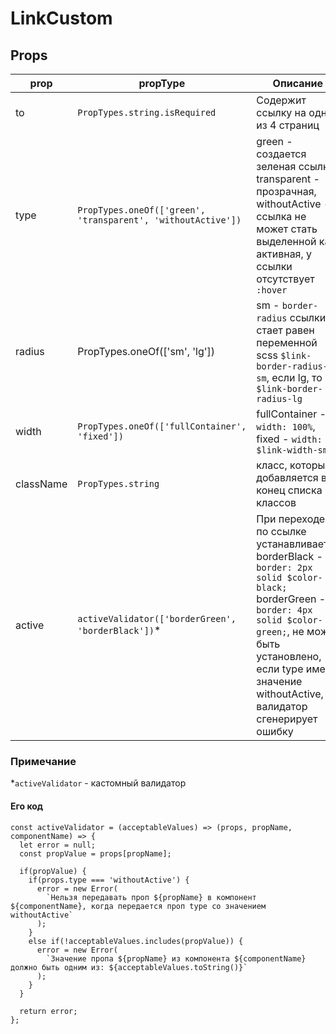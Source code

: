 # LinkCustom

## Props

prop      | propType                                                       |Описание
--------- | -------------------------------------------------------------- | --------
to        | ```PropTypes.string.isRequired```                                | Cодержит ссылку на одну из 4 страниц
type      | ```PropTypes.oneOf(['green', 'transparent', 'withoutActive'])``` | green - создается зеленая ссылка, transparent - прозрачная, withoutActive - ссылка не может стать выделенной как активная, у ссылки отсутствует ```:hover```
radius    | PropTypes.oneOf(['sm', 'lg'])                                    | sm - ```border-radius``` ссылки стает равен переменной scss ```$link-border-radius-sm```, если lg, то ```$link-border-radius-lg```
width     | ```PropTypes.oneOf(['fullContainer', 'fixed'])```                | fullContainer - ```width: 100%```, fixed - ```width: $link-width-sm```
className | ```PropTypes.string```                                           | класс, который добавляется в конец списка классов
active    | ```activeValidator(['borderGreen', 'borderBlack'])```*           | При переходе по ссылке устанавливается borderBlack - ```border: 2px solid $color-black;``` borderGreen - ```border: 4px solid $color-green;```, не может быть установлено, если type имеет значение withoutActive, валидатор сгенерирует ошибку

### Примечание

*```activeValidator``` - кастомный валидатор

#### Его код

```ES6
const activeValidator = (acceptableValues) => (props, propName, componentName) => {
  let error = null;
  const propValue = props[propName];

  if(propValue) {
    if(props.type === 'withoutActive') {
      error = new Error(
        `Нельзя передавать проп ${propName} в компонент ${componentName}, когда передается проп type со значением withoutActive`
      );
    }
    else if(!acceptableValues.includes(propValue)) {
      error = new Error(
        `Значение пропа ${propName} из компонента ${componentName} должно быть одним из: ${acceptableValues.toString()}`
      );
    }
  }

  return error;
};
```
